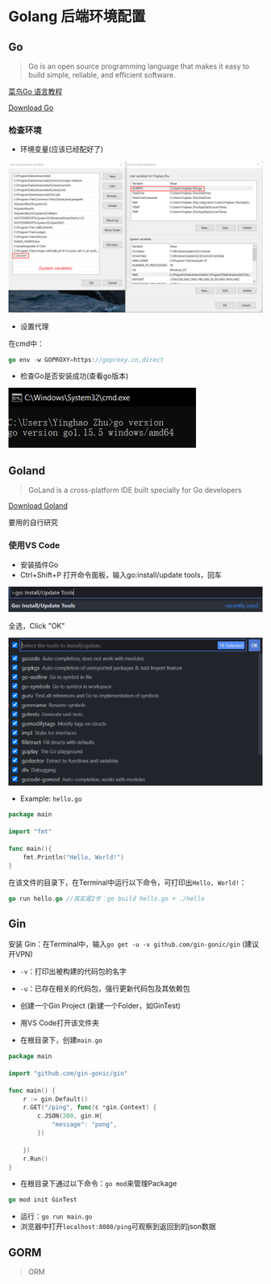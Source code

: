 # Golang 后端环境配置
## Go

> Go is an open source programming language that makes it easy to build simple, reliable, and efficient software.

[菜鸟Go 语言教程](https://www.runoob.com/go/go-tutorial.html)

[Download Go](https://golang.org/dl/)

### 检查环境

- 环境变量(应该已经配好了)

![](img/2020-11-16-14-14-06.png)

- 设置代理

在cmd中：

```go
go env -w GOPROXY=https://goproxy.cn,direct
```

- 检查Go是否安装成功(查看go版本)

![](img/2020-11-16-14-15-32.png)

## Goland

> GoLand is a cross-platform IDE built specially for Go developers

[Download Goland](https://www.jetbrains.com/go/)

要用的自行研究

### 使用VS Code

- 安装插件Go
- Ctrl+Shift+P 打开命令面板，输入go:install/update tools，回车

![](img/2020-11-16-14-36-03.png)

全选，Click "OK"

![](img/2020-11-16-14-36-25.png)

- Example: `hello.go`

```go
package main

import "fmt"

func main(){
    fmt.Println("Hello, World!")
}
```

在该文件的目录下，在Terminal中运行以下命令，可打印出`Hello, World!`：

```go
go run hello.go //其实是2步：go build hello.go + ./hello
```

## Gin

安装 Gin：在Terminal中，输入`go get -u -v github.com/gin-gonic/gin` (建议开VPN)


- `-v`：打印出被构建的代码包的名字
- `-u`：已存在相关的代码包，强行更新代码包及其依赖包

- 创建一个Gin Project (新建一个Folder，如GinTest)
- 用VS Code打开该文件夹
- 在根目录下，创建`main.go`

```go
package main

import "github.com/gin-gonic/gin"

func main() {
	r := gin.Default()
	r.GET("/ping", func(c *gin.Context) {
		c.JSON(200, gin.H{
			"message": "pong",
		})

	})
	r.Run()
}
```

- 在根目录下通过以下命令：`go mod`来管理Package

```go
go mod init GinTest
```

- 运行：`go run main.go`
- 浏览器中打开`localhost:8080/ping`可观察到返回到的json数据

## GORM

> ORM